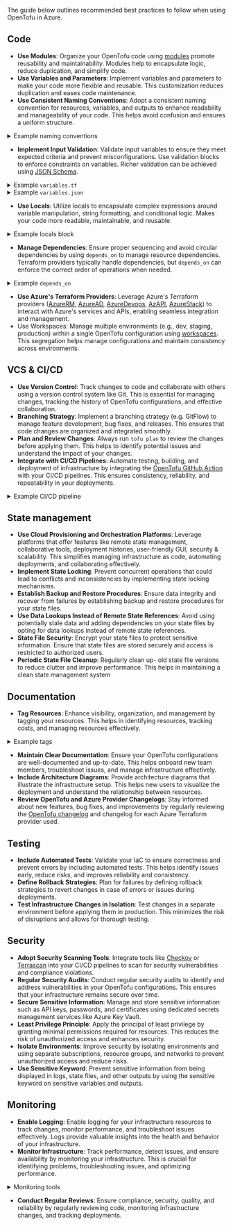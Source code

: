 The guide below outlines recommended best practices to follow when using OpenTofu in Azure.

## Code

- **Use Modules**: Organize your OpenTofu code using [modules](./modules.md) promote reusability and maintainability. Modules help to encapsulate logic, reduce duplication, and simplify code.
- **Use Variables and Parameters**: Implement variables and parameters to make your code more flexible and reusable. This customization reduces duplication and eases code maintenance.
- **Use Consistent Naming Conventions**: Adopt a consistent naming convention for resources, variables, and outputs to enhance readability and manageability of your code. This helps avoid confusion and ensures a uniform structure.

<details>
<summary>Example naming conventions</summary>

| Resource Type   | Naming Convention Example |
| --------------- | ------------------------- |
| Resource Group  | `rg-<project>-<env>`      |
| Virtual Network | `vnet-<project>-<env>`    |
| Storage Account | `store<project><env>`     |

</details>

- **Implement Input Validation**: Validate input variables to ensure they meet expected criteria and prevent misconfigurations. Use validation blocks to enforce constraints on variables. Richer validation can be achieved using [JSON Schema](https://developer.hashicorp.com/terraform/language/values/variables#custom-validation-rules).

<details>
<summary>Example <code>variables.tf</code></summary>

```terraform
variable "environment" {
    description = "The environment to deploy to"
    type        = string

    validation {
        condition = contains(["dev", "staging", "production"], var.environment)
        error_message = "Invalid environment. Must be one of: dev, staging, production"
    }
}

variable "resource_name" {
    description = "The name of the resource"
    type        = string

    validation {
        condition = length(var.resource_name) <= 24
        error_message = "Resource name must be 24 characters or less"
    }
}
```

</details>

<details>
<summary>Example <code>variables.json</code></summary>

```json
{
  "$schema": "http://json-schema.org/draft-07/schema#",
  "type": "object",
  "properties": {
    "environment": {
      "description": "The environment to deploy to",
      "type": "string",
      "enum": ["dev", "staging", "production"],
      "errorMessage": {
        "enum": "The environment must be one of 'dev', 'staging', or 'production'."
      }
    },
    "resource_name": {
      "description": "The name of the resource",
      "type": "string",
      "maxLength": 24,
      "errorMessage": {
        "maxLength": "The resource name must be 24 characters or less."
      }
    }
  },
  "required": ["environment", "resource_name"],
  "additionalProperties": false
}
```

</details>

- **Use Locals**: Utilize locals to encapsulate complex expressions around variable manipulation, string formatting, and conditional logic. Makes your code more readable, maintainable, and reusable.

<details>
<summary>Example locals block</summary>

```terraform
locals {
    max_length        = 24
    alphanumeric_name = substr(replace(var.name, "/[^a-z0-9]/", ""), 0, local.max_length)
}

resource "azurerm_storage_account" "storage" {
    name     = local.alphanumeric_name
    location = var.location
}
```

</details>

- **Manage Dependencies**: Ensure proper sequencing and avoid circular dependencies by using `depends_on` to manage resource dependencies. Terraform providers typically handle dependencies, but `depends_on` can enforce the correct order of operations when needed.

<details>
<summary>Example <code>depends_on</code></summary>

```terraform
resource "azurerm_virtual_network" "vnet" {
    name = "my-vnet"
}

module "subnet" {
    source               = "./modules/subnet"
    name                 = "my-subnet"
    virtual_network_name = azurerm_virtual_network.vnet.name
    depends_on           = [azurerm_virtual_network.vnet]
}
```

</details>

- **Use Azure's Terraform Providers**: Leverage Azure's Terraform providers ([AzureRM](https://registry.terraform.io/providers/hashicorp/azurerm/latest/docs), [AzureAD](https://registry.terraform.io/providers/hashicorp/azuread/latest/docs), [AzureDevops](https://registry.terraform.io/providers/microsoft/azuredevops/latest/docs), [AzAPI](https://registry.terraform.io/providers/Azure/azapi/latest/docs), [AzureStack](https://registry.terraform.io/providers/hashicorp/azurestack/latest/docs)) to interact with Azure's services and APIs, enabling seamless integration and management.
- Use Workspaces: Manage multiple environments (e.g., dev, staging, production) within a single OpenTofu configuration using [workspaces](https://opentofu.org/docs/cli/workspaces/). This segregation helps manage configurations and maintain consistency across environments.

## VCS & CI/CD

- **Use Version Control**: Track changes to code and collaborate with others using a version control system like Git. This is essential for managing changes, tracking the history of OpenTofu configurations, and effective collaboration.
- **Branching Strategy**: Implement a branching strategy (e.g. GitFlow) to manage feature development, bug fixes, and releases. This ensures that code changes are organized and integrated smoothly.
- **Plan and Review Changes**: Always run `tofu plan` to review the changes before applying them. This helps to identify potential issues and understand the impact of your changes.
- **Integrate with CI/CD Pipelines**: Automate testing, building, and deployment of infrastructure by integrating the [OpenTofu GitHub Action](https://github.com/marketplace/actions/opentofu-setup-tofu) with your CI/CD pipelines. This ensures consistency, reliability, and repeatability in your deployments.

<details>
<summary>Example CI/CD pipeline</summary>

```yaml
name: OpenTofu CI/CD Pipeline

on:
  push:
    branches:
      - main
  pull_request:
    branches:
      - main

jobs:
  opentofu:
    name: "OpenTofu"
    runs-on: ubuntu-latest

    steps:
      - name: "Checkout Code"
        uses: actions/checkout@v2

      - name: "Set up Terraform"
        uses: opentofu/setup-opentofu@v1
        with:
          tofu_version: 1.8.0

      - name: "OpenTofu Format"
        run: tofu fmt -check

      - name: "OpenTofu Init"
        run: tofu init

      - name: "OpenTofu Plan"
        run: tofu plan -no-color

      - name: "OpenTofu Apply"
        run: tofu apply tfplan
```

</details>

## State management

- **Use Cloud Provisioning and Orchestration Platforms**: Leverage platforms that offer features like remote state management, collaborative tools, deployment histories, user-friendly GUI, security & scalability. This simplifies managing infrastructure as code, automating deployments, and collaborating effectively.
- **Implement State Locking**: Prevent concurrent operations that could lead to conflicts and inconsistencies by implementing state locking mechanisms.
- **Establish Backup and Restore Procedures**: Ensure data integrity and recover from failures by establishing backup and restore procedures for your state files.
- **Use Data Lookups Instead of Remote State References**: Avoid using potentially stale data and adding dependencies on your state files by opting for data lookups instead of remote state references.
- **State File Security**: Encrypt your state files to protect sensitive information. Ensure that state files are stored securely and access is restricted to authorized users.
- **Periodic State File Cleanup**: Regularly clean up- old state file versions to reduce clutter and improve performance. This helps in maintaining a clean state management system

## Documentation

- **Tag Resources**: Enhance visibility, organization, and management by tagging your resources. This helps in identifying resources, tracking costs, and managing resources effectively.

<details>
<summary>Example tags</summary>

```terraform
resource "azurerm_resource_group" "rg" {
    name     = "my-rg"
    location = "East US"
    tags = {
        environment = "dev"
        owner       = "John Doe"
    }
}
```

</details>

- **Maintain Clear Documentation**: Ensure your OpenTofu configurations are well-documented and up-to-date. This helps onboard new team members, troubleshoot issues, and manage infrastructure effectively.
- **Include Architecture Diagrams**: Provide architecture diagrams that illustrate the infrastructure setup. This helps new users to visualize the deployment and understand the relationship between resources.
- **Review OpenTofu and Azure Provider Changelogs**: Stay informed about new features, bug fixes, and improvements by regularly reviewing the [OpenTofu changelog](https://github.com/opentofu/opentofu/releases) and changelog for each Azure Terraform provider used.

## Testing

- **Include Automated Tests**: Validate your IaC to ensure correctness and prevent errors by including automated tests. This helps identify issues early, reduce risks, and improves reliability and consistency.
- **Define Rollback Strategies**: Plan for failures by defining rollback strategies to revert changes in case of errors or issues during deployments.
- **Test Infrastructure Changes in Isolation**: Test changes in a separate environment before applying them in production. This minimizes the risk of disruptions and allows for thorough testing.

## Security

- **Adopt Security Scanning Tools**: Integrate tools like [Checkov](https://www.checkov.io/7.Scan%20Examples/Terraform%20Plan%20Scanning.html) or [Terrascan](https://runterrascan.io/docs/usage/command_line_mode/) into your CI/CD pipelines to scan for security vulnerabilities and compliance violations.
- **Regular Security Audits**: Conduct regular security audits to identify and address vulnerabilities in your OpenTofu configurations. This ensures that your infrastructure remains secure over time.
- **Secure Sensitive Information**: Manage and store sensitive information such as API keys, passwords, and certificates using dedicated secrets management services like Azure Key Vault.
- **Least Privilege Principle**: Apply the principal of least privilege by granting minimal permissions required for resources. This reduces the risk of unauthorized access and enhances security.
- **Isolate Environments**: Improve security by isolating environments and using separate subscriptions, resource groups, and networks to prevent unauthorized access and reduce risks.
- **Use Sensitive Keyword**: Prevent sensitive information from being displayed in logs, state files, and other outputs by using the sensitive keyword on sensitive variables and outputs.

## Monitoring

- **Enable Logging**: Enable logging for your infrastructure resources to track changes, monitor performance, and troubleshoot issues effectively. Logs provide valuable insights into the health and behavior of your infrastructure.
- **Monitor Infrastructure**: Track performance, detect issues, and ensure availability by monitoring your infrastructure. This is crucial for identifying problems, troubleshooting issues, and optimizing performance.

<details>
<summary>Monitoring tools</summary>

| Monitoring Tool      | Description                        | Configuration Documentation                                                                            |
| -------------------- | ---------------------------------- | ------------------------------------------------------------------------------------------------------ |
| Azure Monitor        | Comprehensive monitoring solution  | [Azure Monitor](https://docs.microsoft.com/en-us/azure/azure-monitor/overview)                         |
| Log Analytics        | Log data collection and analysis   | [Log Analytics](https://learn.microsoft.com/en-us/azure/azure-monitor/logs/log-analytics-overview)     |
| Application Insights | Application performance monitoring | [Application Insights](https://docs.microsoft.com/en-us/azure/azure-monitor/app/app-insights-overview) |

</details>

- **Conduct Regular Reviews**: Ensure compliance, security, quality, and reliability by regularly reviewing code, monitoring infrastructure changes, and tracking deployments.
